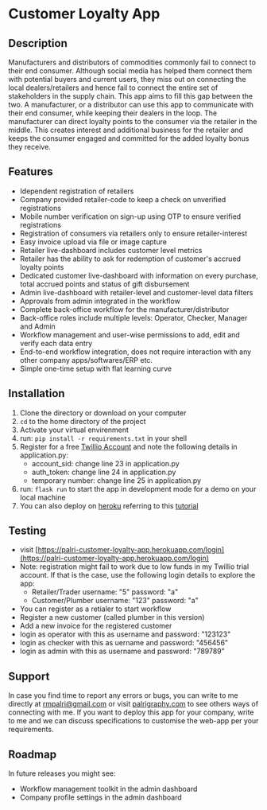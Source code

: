 # Customer Loyalty App

## Description
Manufacturers and distributors of commodities commonly fail to connect to their end consumer. Although social media has helped them connect them with potential buyers and current users, they miss out on connecting the local dealers/retailers and hence fail to connect the entire set of stakeholders in the supply chain.
This app aims to fill this gap between the two. A manufacturer, or a distributor can use this app to communicate with their end consumer, while keeping their dealers in the loop. The manufacturer can direct loyalty points to the consumer via the retailer in the middle. This creates interest and additional business for the retailer and keeps the consumer engaged and committed for the added loyalty bonus they receive.

## Features
* Idependent registration of retailers
* Company provided retailer-code to keep a check on unverified registrations
* Mobile number verification on sign-up using OTP to ensure verified registrations
* Registration of consumers via retailers only to ensure retailer-interest
* Easy invoice upload via file or image capture
* Retailer live-dashboard includes customer level metrics
* Retailer has the ability to ask for redemption of customer's accrued loyalty points
* Dedicated customer live-dashboard with information on every purchase, total accrued points and status of gift disbursement
* Admin live-dashboard with retailer-level and customer-level data filters
* Approvals from admin integrated in the workflow
* Complete back-office workflow for the manufacturer/distributor
* Back-office roles include multiple levels: Operator, Checker, Manager and Admin
* Workflow management and user-wise permissions to add, edit and verify each data entry
* End-to-end workflow integration, does not require interaction with any other company apps/softwares/ERP etc.
* Simple one-time setup with flat learning curve

## Installation
1. Clone the directory or download on your computer
2. `cd` to the home directory of the project
3. Activate your virtual envirenment
4. run: ``` pip install -r requirements.txt ``` in your shell
5. Register for a free [Twillio Account](https://www.twilio.com/try-twilio) and note the following details in application.py:
    * account_sid: change line 23 in application.py
    * auth_token: change line 24 in application.py
    * temporary number: change line 25 in application.py
6. run: ``` flask run ``` to start the app in development mode for a demo on your local machine
7. You can also deploy on [heroku](www.heroku.com) referring to this [tutorial](https://devcenter.heroku.com/articles/getting-started-with-python)

## Testing
* visit [https://palri-customer-loyalty-app.herokuapp.com/login](https://palri-customer-loyalty-app.herokuapp.com/login)
* Note: registration might fail to work due to low funds in my Twillio trial account. If that is the case, use the following login details to explore the app:
   * Retailer/Trader username: "5" password: "a"
   * Customer/Plumber username: "123" password: "a"
* You can register as a retialer to start workflow
* Register a new customer (called plumber in this version)
* Add a new invoice for the registered customer
* login as operator with this as username and password: "123123"
* login as checker with this as uername and password: "456456"
* login as admin with this as username and password: "789789"

## Support
In case you find time to report any errors or bugs, you can write to me directly at rmpalri@gmail.com or visit [palrigraphy.com](palrigraphy.com/contact) to see others ways of connecting with me.
If you want to deploy this app for your company, write to me and we can discuss specifications to customise the web-app per your requirements.

## Roadmap
In future releases you might see:
* Workflow management toolkit in the admin dashboard
* Company profile settings in the admin dashboard
